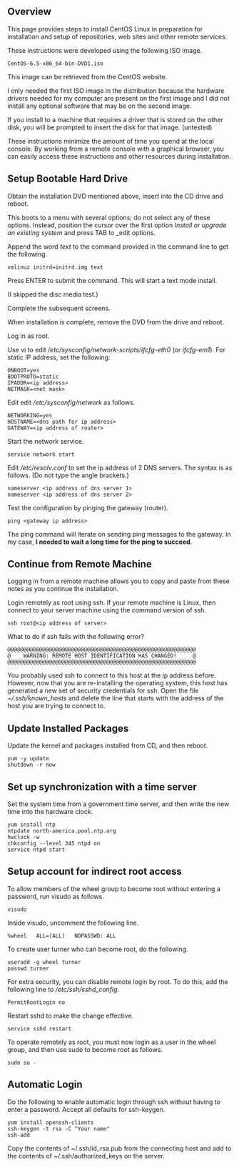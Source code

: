 ## Overview

This page provides steps to install CentOS Linux in preparation for installation and setup of repositories, web sites and other remote services.

These instructions were developed using the following ISO image.

    CentOS-6.5-x86_64-bin-DVD1.iso

This image can be retrieved from the CentOS website.

I only needed the first ISO image in the distribution because 
the hardware drivers needed for my computer are present on the first image
and I did not install any optional software that may be on the second image.

If you install to a machine that requires a driver that is stored on 
the other disk, you will be prompted to insert the disk for that image.
(untested)

These instructions minimize the amount of time you spend at the local console. 
By working from a remote console with a graphical browser, 
you can easily access these instructions and other resources during installation.

## Setup Bootable Hard Drive

Obtain the installation DVD mentioned above, insert into the CD drive and reboot.

This boots to a menu with several options; do not select any of these options.
Instead, position the cursor over the first option 
_Install or upgrade an existing system_ 
and press TAB to _edit options.

Append the word _text_ to the command provided in the command line to
get the following.

    vmlinuz initrd=initrd.img text

Press ENTER to submit the command.
This will start a text mode install.

(I skipped the disc media test.)

Complete the subsequent screens.

When installation is complete, remove the DVD from the drive and reboot.

Log in as root.

Use vi to edit _/etc/sysconfig/network-scripts/ifcfg-eth0_ (or _ifcfg-em1_).
For static IP address, set the following:

    ONBOOT=yes
    BOOTPROTO=static
    IPADDR=<ip address>
    NETMASK=<net mask>

Edit edit _/etc/sysconfig/network_ as follows.

    NETWORKING=yes
    HOSTNAME=<dns path for ip address>
    GATEWAY=<ip address of router>

Start the network service.

    service network start

Edit _/etc/resolv.conf_ to set the ip address of 2 DNS servers.
The syntax is as follows.  (Do not type the angle brackets.)

    nameserver <ip address of dns server 1>
    nameserver <ip address of dns server 2>

Test the configuration by pinging the gateway (router).

    ping <gateway ip address>

The ping command will iterate on sending ping messages to the gateway.
In my case, __I needed to wait a long time for the ping to succeed__.

## Continue from Remote Machine

Logging in from a remote machine allows you to copy and paste from these notes 
as you continue the installation.

Login remotely as root using ssh. If your remote machine is Linux, 
then connect to your server machine using the command version of ssh. 

    ssh root@<ip address of server>

What to do if ssh fails with the following error?

    @@@@@@@@@@@@@@@@@@@@@@@@@@@@@@@@@@@@@@@@@@@@@@@@@@@@@@@@@@@
    @    WARNING: REMOTE HOST IDENTIFICATION HAS CHANGED!     @
    @@@@@@@@@@@@@@@@@@@@@@@@@@@@@@@@@@@@@@@@@@@@@@@@@@@@@@@@@@@

You probably used ssh to connect to this host at the ip address before.
However, now that you are re-installing the operating system, 
this host has generated a new set of security credentials for ssh. 
Open the file _~/.ssh/known_hosts_ and delete the line 
that starts with the address of the host you are trying to connect to. 

## Update Installed Packages

Update the kernel and packages installed from CD, and then reboot.

    yum -y update
    shutdown -r now

## Set up synchronization with a time server

Set the system time from a government time server, 
and then write the new time into the hardware clock.

    yum install ntp
    ntpdate north-america.pool.ntp.org
    hwclock -w
    chkconfig --level 345 ntpd on
    service ntpd start

## Setup account for indirect root access

To allow members of the wheel group to become root without entering a password, run visudo as follows.

    visudo

Inside visudo, uncomment the following line.

    %wheel   ALL=(ALL)   NOPASSWD: ALL

To create user turner who can become root, do the following.

    useradd -g wheel turner
    passwd turner

For extra security, you can disable remote login by root. 
To do this, add the following line to _/etc/ssh/sshd_config_.

    PermitRootLogin no

Restart sshd to make the change effective.

    service sshd restart

To operate remotely as root, you must now login as a user in the wheel group, and then use sudo to become root as follows.

    sudo su -

## Automatic Login

Do the following to enable automatic login through ssh without having to
enter a password.  Accept all defaults for ssh-keygen.

    yum install openssh-clients
    ssh-keygen -t rsa -C "Your name"
    ssh-add

Copy the contents of ~/.ssh/id_rsa.pub from the connecting host and
add to the contents of ~/.ssh/authorized_keys on the server.

